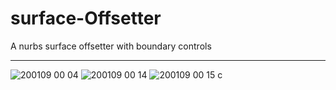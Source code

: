 # surface-Offsetter
A nurbs surface offsetter with boundary controls

---
![200109 00 04](https://user-images.githubusercontent.com/6398561/217711302-7a46bb1a-fc06-466e-a8d1-c2912050d558.JPG)
![200109 00 14](https://user-images.githubusercontent.com/6398561/217711319-6804244b-1f5b-4dd8-abaa-06005691e596.JPG)
![200109 00 15 c](https://user-images.githubusercontent.com/6398561/217711326-a228b3f9-963e-4dc2-87a8-c3089c1ad642.JPG)
